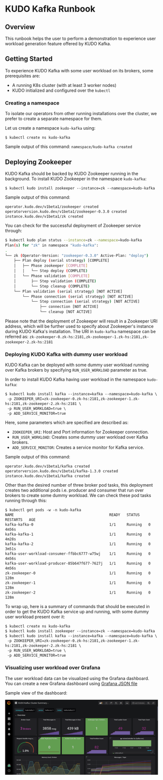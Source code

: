 # KUDO Kafka Runbook

## Overview

This runbook helps the user to perform a demonstration to experience user workload generation feature offered by KUDO Kafka.

## Getting Started

To experience KUDO Kafka with some user workload on its brokers, some prerequisites are:
- A running K8s cluster (with at least 3 worker nodes)
- KUDO initialized and configured over the `kubectl`

### Creating a namespace
To isolate our operators from other running installations over the cluster, we prefer to create a separate namespace for them.

Let us create a namespace `kudo-kafka` using:
```
$ kubectl create ns kudo-kafka
```
Sample output of this command:
        `namespace/kudo-kafka created`

## Deploying Zookeeper

KUDO Kafka should be backed by KUDO Zookeeper running in the background. To install KUDO Zookeeper in the namespace `kudo-kafka`:
```
$ kubectl kudo install zookeeper --instance=zk --namespace=kudo-kafka
```

Sample output of this command:
```
operator.kudo.dev/v1beta1/zookeeper created
operatorversion.kudo.dev/v1beta1/zookeeper-0.3.0 created
instance.kudo.dev/v1beta1/zk created
```

You can check for the successful deployment of Zookeeper service through: 
```sh
$ kubectl kudo plan status --instance=zk --namespace=kudo-kafka
Plan(s) for "zk" in namespace "kudo-kafka":
.
└── zk (Operator-Version: "zookeeper-0.3.0" Active-Plan: "deploy")
    ├── Plan deploy (serial strategy) [COMPLETE]
    │   ├── Phase zookeeper [COMPLETE]
    │   │   └── Step deploy (COMPLETE)
    │   └── Phase validation [COMPLETE]
    │       ├── Step validation (COMPLETE)
    │       └── Step cleanup (COMPLETE)
    └── Plan validation (serial strategy) [NOT ACTIVE]
        └── Phase connection (serial strategy) [NOT ACTIVE]
            └── Step connection (serial strategy) [NOT ACTIVE]
                ├── connection [NOT ACTIVE]
                └── cleanup [NOT ACTIVE]
```

Please note that the deployment of Zookeeper will result in a Zookeeper URI address, 
which will be further used to specify about Zookeeper's instance during KUDO Kafka's installation. The URI in `kudo-kafka` namespace can be referred as:
  `zk-zookeeper-0.zk-hs:2181,zk-zookeeper-1.zk-hs:2181,zk-zookeeper-2.zk-hs:2181`

### Deploying KUDO Kafka with dummy user workload

KUDO Kafka can be deployed with some dummy user workload running over Kafka brokers by specifying `RUN_USER_WORKLOAD` parameter as true. 

In order to install KUDO Kafka having user workload in the namespace `kudo-kafka`:
```
$ kubectl kudo install kafka --instance=kafka --namespace=kudo-kafka \
 -p ZOOKEEPER_URI=zk-zookeeper-0.zk-hs:2181,zk-zookeeper-1.zk-hs:2181,zk-zookeeper-2.zk-hs:2181 \
 -p RUN_USER_WORKLOAD=true \
 -p ADD_SERVICE_MONITOR=true
 ```

 Here, some parameters which are specified are described as:
  - `ZOOKEEPER_URI`: Host and Port information for Zookeeper connection.
  - `RUN_USER_WORKLOAD`: Creates some dummy user workload over Kafka brokers.
  - `ADD_SERVICE_MONITOR`: Creates a service monitor for Kafka service.


Sample output of this command:
```
operator.kudo.dev/v1beta1/kafka created
operatorversion.kudo.dev/v1beta1/kafka-1.3.0 created
instance.kudo.dev/v1beta1/kafka created
```

Other than the desired number of three broker pod tasks, this deployment creates two additional pods i.e. producer and consumer that run over brokers to create some dummy workload.
We can check these pod tasks running through this:
```
$ kubectl get pods -w -n kudo-kafka
NAME                                            READY   STATUS    RESTARTS   AGE
kafka-kafka-0                                   1/1     Running   0          4m56s
kafka-kafka-1                                   1/1     Running   0          4m28s
kafka-kafka-2                                   1/1     Running   0          3m51s
kafka-user-workload-consumer-ffbbc6777-w75wj    1/1     Running   0          4m56s
kafka-user-workload-producer-85b647f677-7627j   1/1     Running   0          4m56s
zk-zookeeper-0                                  1/1     Running   0          128m
zk-zookeeper-1                                  1/1     Running   0          128m
zk-zookeeper-2                                  1/1     Running   0          128m
```

To wrap up, here is a summary of commands that should be executed in order to get the KUDO Kafka service up and running, with some dummy user workload present over it:
```
$ kubectl create ns kudo-kafka
$ kubectl kudo install zookeeper --instance=zk --namespace=kudo-kafka
$ kubectl kudo install kafka --instance=kafka --namespace=kudo-kafka \
 -p ZOOKEEPER_URI=zk-zookeeper-0.zk-hs:2181,zk-zookeeper-1.zk-hs:2181,zk-zookeeper-2.zk-hs:2181 \
 -p RUN_USER_WORKLOAD=true \
 -p ADD_SERVICE_MONITOR=true
```

### Visualizing user workload over Grafana

The user workload data can be visualized using the Grafana dashboard. You can create a new Grafana dashboard using [Grafana JSON file](https://github.com/kudobuilder/operators/blob/master/repository/kafka/docs/latest/resources/grafana-dashboard.json)

Sample view of the dashboard:

![Grafana Dashboards](./resources/images/grafana-user-workload.png)